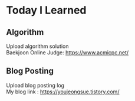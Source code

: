 # Today I Learned

## Algorithm
Upload algorithm solution<br>
Baekjoon Online Judge: https://www.acmicpc.net/

## Blog Posting
Upload blog posting log<br>
My blog link : https://youjeongsue.tistory.com/
